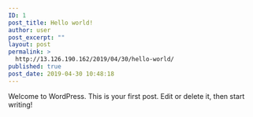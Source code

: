 ```yaml
---
ID: 1
post_title: Hello world!
author: user
post_excerpt: ""
layout: post
permalink: >
  http://13.126.190.162/2019/04/30/hello-world/
published: true
post_date: 2019-04-30 10:48:18
---
```

<!-- wp:paragraph -->
<p>Welcome to WordPress. This is your first post. Edit or delete it, then start writing!</p>
<!-- /wp:paragraph -->